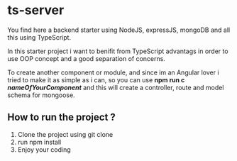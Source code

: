 # ts-server

You find here a backend starter using NodeJS, expressJS, mongoDB and all this using TypeScript.

In this starter project i want to benifit from TypeScript advantags in order to use OOP concept and a good separation of concerns.

To create another component or module, and since im an Angular lover i tried to make it as simple as i can, so you can use **npm run c _nameOfYourComponent_** and this will create a controller, route and model schema for mongoose.

## How to run the project ?

1. Clone the project using git clone
2. run npm install
3. Enjoy your coding
